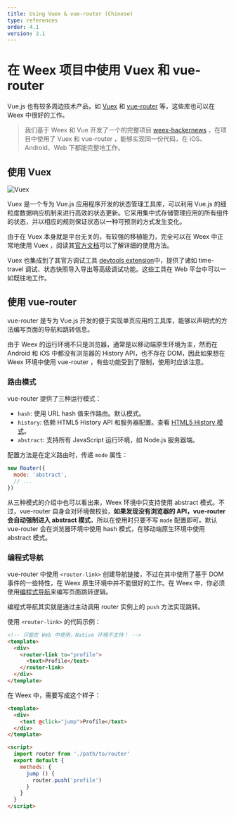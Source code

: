 ```yaml
---
title: Using Vuex & vue-router (Chinese)
type: references
order: 4.1
version: 2.1
---
```


# 在 Weex 项目中使用 Vuex 和 vue-router

Vue.js 也有较多周边技术产品，如 [Vuex](https://github.com/vuejs/vuex) 和 [vue-router](https://github.com/vuejs/vue-router) 等，这些库也可以在 Weex 中很好的工作。

> 我们基于 Weex 和 Vue 开发了一个的完整项目 [weex-hackernews](https://github.com/weexteam/weex-hackernews) ，在项目中使用了 Vuex 和 vue-router ，能够实现同一份代码，在 iOS、Android、Web 下都能完整地工作。

## 使用 Vuex

![Vuex](//vuex.vuejs.org/zh-cn/images/vuex.png)

Vuex 是一个专为 Vue.js 应用程序开发的状态管理工具库，可以利用 Vue.js 的细粒度数据响应机制来进行高效的状态更新。它采用集中式存储管理应用的所有组件的状态，并以相应的规则保证状态以一种可预测的方式发生变化。

由于在 Vuex 本身就是平台无关的，有较强的移植能力，完全可以在 Weex 中正常地使用 Vuex ，阅读其[官方文档](https://vuex.vuejs.org/zh-cn/)可以了解详细的使用方法。

Vuex 也集成到了其官方调试工具 [devtools extension](https://github.com/vuejs/vue-devtools)中，提供了诸如 time-travel 调试、状态快照导入导出等高级调试功能。这些工具在 Web 平台中可以一如既往地工作。

## 使用 vue-router

vue-router 是专为 Vue.js 开发的便于实现单页应用的工具库，能够以声明式的方法编写页面的导航和跳转信息。

由于 Weex 的运行环境不只是浏览器，通常是以移动端原生环境为主，然而在 Android 和 iOS 中都没有浏览器的 History API，也不存在 DOM，因此如果想在 Weex 环境中使用 vue-router ，有些功能受到了限制，使用时应该注意。

### 路由模式

vue-router 提供了三种运行模式：

+ `hash`: 使用 URL hash 值来作路由。默认模式。
+ `history`: 依赖 HTML5 History API 和服务器配置。查看 [HTML5 History 模式](https://router.vuejs.org/zh-cn/essentials/history-mode.html)。
+ `abstract`: 支持所有 JavaScript 运行环境，如 Node.js 服务器端。

配置方法是在定义路由时，传递 `mode` 属性：

```js
new Router({
  mode: 'abstract',
  // ...
})
```

从三种模式的介绍中也可以看出来，Weex 环境中只支持使用 abstract 模式。不过，vue-router 自身会对环境做校验，**如果发现没有浏览器的 API，vue-router 会自动强制进入 abstract 模式**，所以在使用时只要不写 `mode` 配置即可。默认 vue-router 会在浏览器环境中使用 hash 模式，在移动端原生环境中使用 abstract 模式。

### 编程式导航

vue-router 中使用 `<router-link>` 创建导航链接，不过在其中使用了基于 DOM 事件的一些特性，在 Weex 原生环境中并不能很好的工作。在 Weex 中，你必须使用[编程式导航](https://router.vuejs.org/zh-cn/essentials/navigation.html)来编写页面跳转逻辑。

编程式导航其实就是通过主动调用 router 实例上的 `push` 方法实现跳转。

使用 `<router-link>` 的代码示例：

```html
<!-- 只能在 Web 中使用，Native 环境不支持！ -->
<template>
  <div>
    <router-link to="profile">
      <text>Profile</text>
    </router-link>
  </div>
</template>
```

在 Weex 中，需要写成这个样子：

```html
<template>
  <div>
    <text @click="jump">Profile</text>
  </div>
</template>

<script>
  import router from './path/to/router'
  export default {
    methods: {
      jump () {
        router.push('profile')
      }
    }
  }
</script>
```
